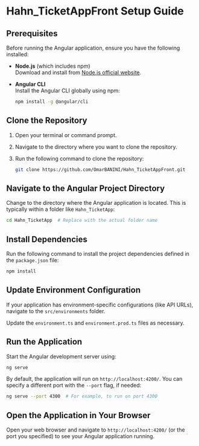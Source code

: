# Hahn_TicketAppFront Setup Guide

## Prerequisites
Before running the Angular application, ensure you have the following installed:

- **Node.js** (which includes npm)  
  Download and install from [Node.js official website](https://nodejs.org/).

- **Angular CLI**  
  Install the Angular CLI globally using npm:

  ```bash
  npm install -g @angular/cli
  ```

## Clone the Repository
1. Open your terminal or command prompt.
2. Navigate to the directory where you want to clone the repository.
3. Run the following command to clone the repository:

   ```bash
   git clone https://github.com/OmarBANINI/Hahn_TicketAppFront.git
   ```
## Navigate to the Angular Project Directory

Change to the directory where the Angular application is located. This is typically within a folder like `Hahn_TicketApp`:

```bash
cd Hahn_TicketApp  # Replace with the actual folder name
```

## Install Dependencies

Run the following command to install the project dependencies defined in the `package.json` file:

```bash
npm install
```

## Update Environment Configuration

If your application has environment-specific configurations (like API URLs), navigate to the `src/environments` folder.

Update the `environment.ts` and `environment.prod.ts` files as necessary.

## Run the Application

Start the Angular development server using:

```bash
ng serve
```

By default, the application will run on `http://localhost:4200/`. You can specify a different port with the `--port` flag, if needed:

```bash
ng serve --port 4300  # For example, to run on port 4300
```

## Open the Application in Your Browser

Open your web browser and navigate to `http://localhost:4200/` (or the port you specified) to see your Angular application running.
